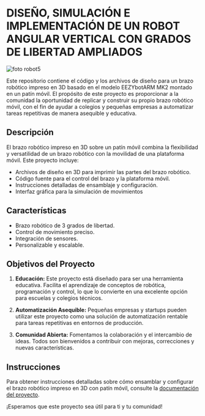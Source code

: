 # DISEÑO, SIMULACIÓN E IMPLEMENTACIÓN DE UN ROBOT ANGULAR VERTICAL CON GRADOS DE LIBERTAD AMPLIADOS

![foto robot5](https://github.com/guillegv97/eezybotarm_mk2_arduino/assets/145389804/863c1413-3839-4521-8379-8cf537bf0445)

Este repositorio contiene el código y los archivos de diseño para un brazo robótico impreso en 3D basado en el modelo EEZYbotARM MK2 montado en un patín móvil. El propósito de este proyecto es proporcionar a la comunidad la oportunidad de replicar y construir su propio brazo robótico móvil, con el fin de ayudar a colegios y pequeñas empresas a automatizar tareas repetitivas de manera asequible y educativa.

## Descripción

El brazo robótico impreso en 3D sobre un patín móvil combina la flexibilidad y versatilidad de un brazo robótico con la movilidad de una plataforma móvil. Este proyecto incluye:

- Archivos de diseño en 3D para imprimir las partes del brazo robótico.
- Código fuente para el control del brazo y la plataforma móvil.
- Instrucciones detalladas de ensamblaje y configuración.
- Interfaz gráfica para la simulación de movimientos

## Características

- Brazo robótico de 3 grados de libertad.
- Control de movimiento preciso.
- Integración de sensores.
- Personalizable y escalable.

## Objetivos del Proyecto

1. **Educación:** Este proyecto está diseñado para ser una herramienta educativa. Facilita el aprendizaje de conceptos de robótica, programación y control, lo que lo convierte en una excelente opción para escuelas y colegios técnicos.

2. **Automatización Asequible:** Pequeñas empresas y startups pueden utilizar este proyecto como una solución de automatización rentable para tareas repetitivas en entornos de producción.

3. **Comunidad Abierta:** Fomentamos la colaboración y el intercambio de ideas. Todos son bienvenidos a contribuir con mejoras, correcciones y nuevas características.

## Instrucciones

Para obtener instrucciones detalladas sobre cómo ensamblar y configurar el brazo robótico impreso en 3D con patín móvil, consulte la [documentación del proyecto](docs/README.md).

¡Esperamos que este proyecto sea útil para ti y tu comunidad!

